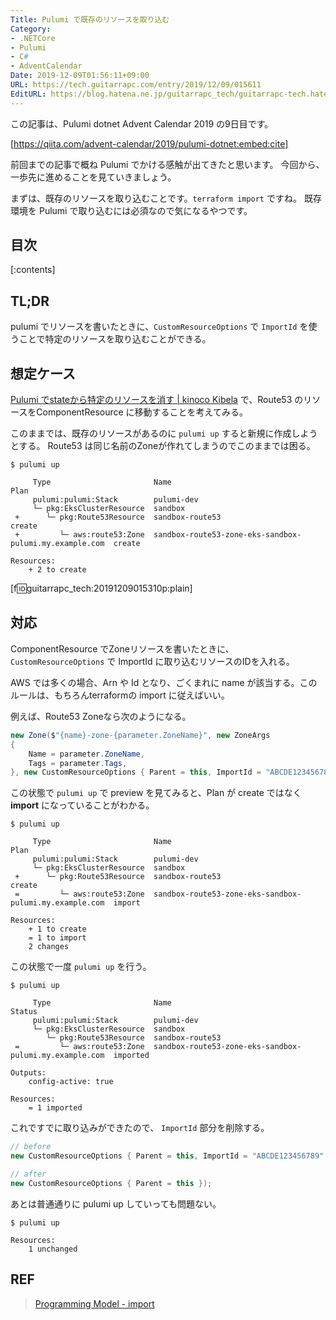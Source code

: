 ```yaml
---
Title: Pulumi で既存のリソースを取り込む
Category:
- .NETCore
- Pulumi
- C#
- AdventCalendar
Date: 2019-12-09T01:56:11+09:00
URL: https://tech.guitarrapc.com/entry/2019/12/09/015611
EditURL: https://blog.hatena.ne.jp/guitarrapc_tech/guitarrapc-tech.hatenablog.com/atom/entry/26006613478858025
---
```


この記事は、Pulumi dotnet Advent Calendar 2019 の9日目です。

[https://qiita.com/advent-calendar/2019/pulumi-dotnet:embed:cite]

前回までの記事で概ね Pulumi でかける感触が出てきたと思います。
今回から、一歩先に進めることを見ていきましょう。

まずは、既存のリソースを取り込むことです。`terraform import` ですね。
既存環境を Pulumi で取り込むには必須なので気になるやつです。


## 目次

[:contents]

## TL;DR

pulumi でリソースを書いたときに、`CustomResourceOptions` で `ImportId` を使うことで特定のリソースを取り込むことができる。

## 想定ケース

[Pulumi でstateから特定のリソースを消す \| kinoco Kibela](https://kinoco.kibe.la/notes/923) で、Route53 のリソースをComponentResource に移動することを考えてみる。

このままでは、既存のリソースがあるのに `pulumi up` すると新規に作成しようとする。
Route53 は同じ名前のZoneが作れてしまうのでこのままでは困る。

```shell
$ pulumi up

     Type                       Name                                                    Plan
     pulumi:pulumi:Stack        pulumi-dev
     └─ pkg:EksClusterResource  sandbox
 +      └─ pkg:Route53Resource  sandbox-route53                                         create
 +         └─ aws:route53:Zone  sandbox-route53-zone-eks-sandbox-pulumi.my.example.com  create

Resources:
    + 2 to create
```

[f:id:guitarrapc_tech:20191209015310p:plain]


## 対応

ComponentResource でZoneリソースを書いたときに、`CustomResourceOptions` で ImportId に取り込むリソースのIDを入れる。

AWS では多くの場合、Arn や Id となり、ごくまれに name が該当する。このルールは、もちろんterraformの import に従えばいい。

例えば、Route53 Zoneなら次のようになる。

```csharp
new Zone($"{name}-zone-{parameter.ZoneName}", new ZoneArgs
{
    Name = parameter.ZoneName,                
    Tags = parameter.Tags,
}, new CustomResourceOptions { Parent = this, ImportId = "ABCDE123456789" });
```

この状態で `pulumi up` で preview を見てみると、Plan  が create ではなく **import** になっていることがわかる。

```
$ pulumi up

     Type                       Name                                                    Plan
     pulumi:pulumi:Stack        pulumi-dev
     └─ pkg:EksClusterResource  sandbox
 +      └─ pkg:Route53Resource  sandbox-route53                                         create
 =         └─ aws:route53:Zone  sandbox-route53-zone-eks-sandbox-pulumi.my.example.com  import

Resources:
    + 1 to create
    = 1 to import
    2 changes
```

この状態で一度 `pulumi up` を行う。

```shell
$ pulumi up

     Type                       Name                                                    Status
     pulumi:pulumi:Stack        pulumi-dev
     └─ pkg:EksClusterResource  sandbox
        └─ pkg:Route53Resource  sandbox-route53
 =         └─ aws:route53:Zone  sandbox-route53-zone-eks-sandbox-pulumi.my.example.com  imported

Outputs:
    config-active: true

Resources:
    = 1 imported
```

これですでに取り込みができたので、 `ImportId` 部分を削除する。

```csharp
// before
new CustomResourceOptions { Parent = this, ImportId = "ABCDE123456789" });

// after
new CustomResourceOptions { Parent = this });
```

あとは普通通りに pulumi up していっても問題ない。

```shell
$ pulumi up

Resources:
    1 unchanged
```


## REF

> [Programming Model - import](https://www.pulumi.com/docs/intro/concepts/programming-model/#import)
